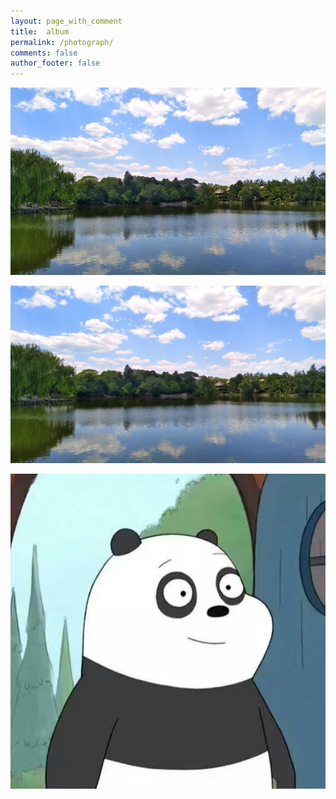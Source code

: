 ```yaml
---
layout: page_with_comment
title:  album
permalink: /photograph/
comments: false
author_footer: false
---
```


<div align="center">
<img src="/images/20180702-01.jpg" height="300px" alt="图片说明" >
</div>

![avatar](/images/20180702-01.jpg)

![avatar](/images/header.jpg)
